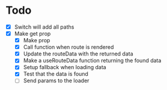# Todo

- [x] Switch will add all paths
- [x] Make get prop
  - [x] Make prop
  - [x] Call function when route is rendered
  - [x] Update the routeData with the returned data
  - [x] Make a useRouteData function returning the found data
  - [x] Setup fallback when loading data
  - [x] Test that the data is found
  - [ ] Send params to the loader
